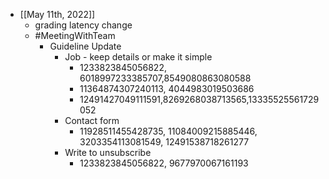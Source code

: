 - [[May 11th, 2022]]
	- grading latency change
	- #MeetingWithTeam
		- Guideline Update
			- Job - keep details or make it simple
				- 1233823845056822, 6018997233385707,8549080863080588
				- 11364874307240113, 4044983019503686
				- 12491427049111591,8269268038713565,13335525561729052
			- Contact form
				- 11928511455428735, 11084009215885446, 3203354113081549, 12491538718261277
			- Write to unsubscribe
				- 1233823845056822, 9677970067161193